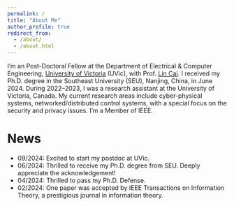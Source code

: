 ```yaml
---
permalink: /
title: "About Me"
author_profile: true
redirect_from: 
  - /about/
  - /about.html
---
```


I’m an Post-Doctoral Fellow at the Department of Electrical & Computer Engineering, [University of Victoria](https://www.uvic.ca/) (UVic), with Prof. [Lin Cai](https://www.ece.uvic.ca/~cai/). I received my Ph.D. degree in the Southeast University (SEU), Nanjing, China, in June 2024. During 2022–2023, I was a research assistant at the University of Victoria, Canada. My current research areas include cyber-physical systems, networked/distributed control systems, with a special focus on the security and privacy issues. I’m a Member of IEEE.


News
======
* 09/2024: Excited to start my postdoc at UVic.
* 06/2024: Thrilled to receive my Ph.D. degree from SEU. Deeply appreciate the acknowledgement!
* 04/2024: Thrilled to pass my Ph.D. Defense.
* 02/2024: One paper was accepted by IEEE Transactions on Information Theory, a prestigious journal in information theory.
